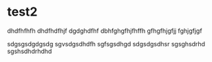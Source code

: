 # test2


dhdfhfhfh
dhdfhdfhjf
dgdghdfhf
dbhfghgfhjfhffh
gfhgfhjgfjj
fghjgfjgf




sdgsgsdgdgsdg
sgvsdgsdhdfh
sgfsgsdhgd
sdgsdgsdhsr
sgsghsdrhd
sgshsdhdrhdhd
